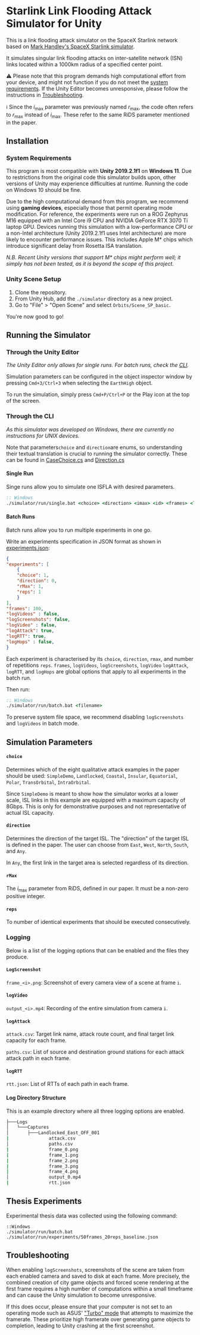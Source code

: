 # Starlink Link Flooding Attack Simulator for Unity
This is a link flooding attack simulator on the SpaceX Starlink network based on [Mark Handley's SpaceX Starlink simulator](https://github.com/mhandley/Starlink0031).

It simulates singular link flooding attacks on inter-satellite network (ISN) links located within a 1000km radius of a specified center point.

⚠️ Please note that this program demands high computational effort from your device, and might not function if you do not meet the [system requirements](#system-requirements). 
If the Unity Editor becomes unresponsive, please follow the instructions in [Troubleshooting](#troubleshooting).

ℹ️ Since the $i_\text{max}$ parameter was previously named $r_\text{max}$, the code often refers to $r_\text{max}$ instead of $i_\text{max}$. These refer to the same RiDS parameter mentioned in the paper.

## Installation

### System Requirements
This program is most compatible with **Unity 2019.2.1f1** on **Windows 11**.
Due to restrictions from the original code this simulator builds upon, other versions of Unity may experience difficulties at runtime.
Running the code on Windows 10 should be fine.

Due to the high computational demand from this program, we recommend using **gaming devices**, especially those that permit operating mode modification.
For reference, the experiments were run on a ROG Zephyrus M16 equipped with an Intel Core i9 CPU and NVIDIA GeForce RTX 3070 Ti laptop GPU.
Devices running this simulation with a low-performance CPU or a non-Intel architecture (Unity 2019.2.1f1 uses Intel architecture) are more likely to encounter performance issues. 
This includes Apple M* chips which introduce significant delay from Rosetta ISA translation.

_N.B. Recent Unity versions that support M* chips might perform well;
    it simply has not been tested, as it is beyond the scope of this project._


### Unity Scene Setup
1. Clone the repository.
2. From Unity Hub, add the `./simulator` directory as a new project.
3. Go to "File" > "Open Scene" and select `Orbits/Scene_SP_basic`.
   
You're now good to go!

## Running the Simulator

### Through the Unity Editor
_The Unity Editor only allows for single runs. For batch runs, check the [CLI](###cli)._

Simulation parameters can be configured in the object inspector window by pressing `Cmd+3/Ctrl+3` when selecting the `EarthHigh` object.

To run the simulation, simply press `Cmd+P/Ctrl+P` or the Play icon at the top of the screen.

### Through the CLI
_As this simulator was developed on Windows, there are currently no instructions for UNIX devices._

Note that parameters`choice` and `direction`are enums, so understanding their textual translation is crucial to running the simulator correctly. 
These can be found in [CaseChoice.cs](https://github.com/Foalfloater66/starlink-fyp/blob/main/Assets/Attack/Cases/CaseChoice.cs) and [Direction.cs](https://github.com/Foalfloater66/starlink-fyp/blob/main/Assets/Attack/Cases/Direction.cs)

#### Single Run
Singe runs allow you to simulate one ISFLA with desired parameters.
```bat
:: Windows
./simulator/run/single.bat <choice> <direction> <imax> <id> <frames> <log_screenshots> <log_video> <log_attack> <log_rtt> <log_hops>
```

#### Batch Runs
Batch runs allow you to run multiple experiments in one go.

Write an experiments specification in JSON format as shown in [experiments.json](https://github.com/Foalfloater66/starlink-fyp/blob/main/simulator/run/experiments/50frames_20reps_baseline.json):
```json
{
"experiments": [
    {
    "choice": 1,
    "direction": 0,
    "rMax": 1,
    "reps": 1
    }
],
"frames": 100,
"logVideos" : false,
"logScreenshots": false,
"logVideo" : false,
"logAttack": true,
"logRTT": true,
"logHops" : false,
}
```
Each experiment is characterised by its `choice`, `direction`, `rmax`, and number of repetitions `reps`. 
`frames`, `logVideos`, `logScreenshots`, `logVideo` `logAttack`, `logRTT`, and `logHops` are global options that apply to all experiments in the batch run.

Then run:
```bat
:: Windows
./simulator/run/batch.bat <filename>
```
To preserve system file space, we recommend disabling `logScreenshots` and `logVideos` in batch mode.

## Simulation Parameters


#### `choice`
Determines which of the eight qualitative attack examples in the paper should be used: `SimpleDemo`, `Landlocked`, `Coastal`, `Insular`, `Equatorial`, `Polar`, `TransOrbital`, `IntraOrbital`.

Since `SimpleDemo` is meant to show how the simulator works at a lower scale, ISL links in this example are equipped with a maximum capacity of $8$Gbps. 
This is only for demonstrative purposes and not representative of actual ISL capacity.

#### `direction` 
Determines the direction of the target ISL. The "direction" of the target ISL is defined in the paper. The user can choose from `East`, `West`, `North`, `South`, and `Any`.

In `Any`, the first link in the target area is selected regardless of its direction.

#### `rMax`
The $i_\text{max}$ parameter from RiDS, defined in our paper. It must be a non-zero positive integer.

#### `reps`
To number of identical experiments that should be executed consecutively.

### Logging
Below is a list of the logging options that can be enabled and the files they produce.

#### `LogScreenshot`
`frame_<i>.png`: Screenshot of every camera view of a scene at frame `i`.

#### `logVideo`
`output_<i>.mp4`: Recording of the entire simulation from camera `i`.

#### `logAttack`
`attack.csv`: Target link name, attack route count, and final target link capacity for each frame.

`paths.csv`: List of source and destination ground stations for each attack attack path in each frame.

#### `logRTT`
`rtt.json`: List of RTTs of each path in each frame.

#### Log Directory Structure
This is an example directory where all three logging options are enabled.
```bash
├───Logs
│   └───Captures
│       ├───Landlocked_East_OFF_001
|               attack.csv      
│               paths.csv      
|               frame_0.png
|               frame_1.png     
|               frame_2.png
|               frame_3.png
|               frame_4.png
│               output_0.mp4
|               rtt.json
```

## Thesis Experiments
Experimental thesis data was collected using the following command:
```batch
::Windows
./simulator/run/batch.bat ./simulator/run/experiments/50frames_20reps_baseline.json
```

## Troubleshooting
When enabling `logScreenshots`, screenshots of the scene are taken from each enabled camera and saved to disk at each frame. 
More precisely, the combined creation of city game objects and forced scene rendering at the first frame requires a high number of computations within a small timeframe and can cause the Unity simulation to become unresponsive.

If this does occur, please ensure that your computer is not set to an operating mode such as ASUS' ["Turbo" mode](https://rog.asus.com/articles/guides/armoury-crate-performance-modes-explained-silent-vs-performance-vs-turbo-vs-windows/) that attempts to maximize the framerate.
These prioritize high framerate over generating game objects to completion, leading to Unity crashing at the first screenshot.
